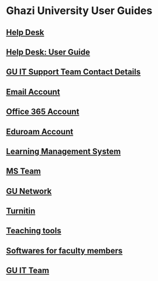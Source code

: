 # Ghazi University User Guides

## [Help Desk](https://helpdesk.gudgk.edu.pk/) 

## [Help Desk: User Guide](helpdesk/index.md)
  
## [GU IT Support Team Contact Details](gudit/team.md)

## [Email Account](email/index.md)

## [Office 365 Account](office365/index.md)

## [Eduroam Account](eduroam/index.md)

## [Learning Management System](lms/index.md)

## [MS Team](msteam/index.md)

## [GU Network](network/index.md)

## [Turnitin](turnitin/index.md)

## [Teaching tools](tools.md)

## [Softwares for faculty members](software/index.md)

## [GU IT Team](gudit/index.md)
